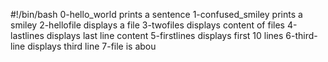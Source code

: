 #!/bin/bash
0-hello_world prints a sentence
1-confused_smiley prints a smiley
2-hellofile displays a file
3-twofiles displays content of files
4-lastlines displays last line content
5-firstlines displays first 10 lines
6-third-line displays third line
7-file is abou
